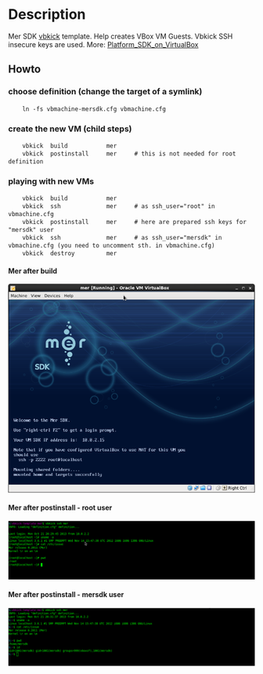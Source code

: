 # Description

Mer SDK [vbkick](https://github.com/wilas/vbkick) template. Help creates VBox VM Guests. Vbkick SSH insecure keys are used.
More: [Platform_SDK_on_VirtualBox](https://wiki.merproject.org/wiki/Platform_SDK_on_VirtualBox)

## Howto

### choose definition (change the target of a symlink)
```
    ln -fs vbmachine-mersdk.cfg vbmachine.cfg
```

### create the new VM (child steps)
```
    vbkick  build           mer
    vbkick  postinstall     mer     # this is not needed for root definition
```

### playing with new VMs
```
    vbkick  build           mer
    vbkick  ssh             mer     # as ssh_user="root" in vbmachine.cfg
    vbkick  postinstall     mer     # here are prepared ssh keys for "mersdk" user
    vbkick  ssh             mer     # as ssh_user="mersdk" in vbmachine.cfg (you need to uncomment sth. in vbmachine.cfg)
    vbkick  destroy         mer
```

#### Mer after build

![mer-after_build](docs/screens/mer.png)

#### Mer after postinstall - root user

![mer-root](docs/screens/mer-root.png)

#### Mer after postinstall - mersdk user

![mer-mersdk](docs/screens/mer-mersdk.png)


